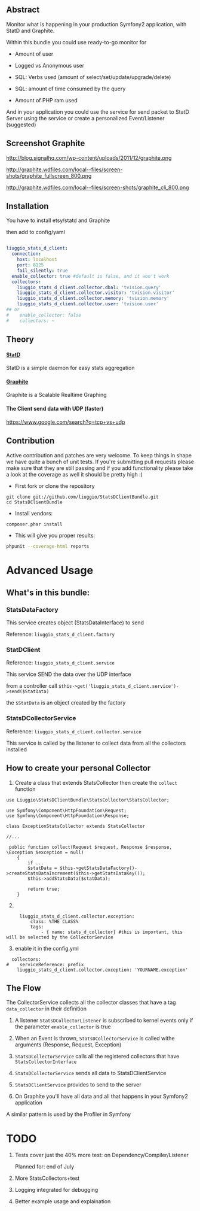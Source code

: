 ## Abstract

Monitor what is happening in your production Symfony2 application, with StatD and Graphite.

Within this bundle you could use ready-to-go monitor for

- Amount of user

- Logged vs Anonymous user

- SQL: Verbs used (amount of select/set/update/upgrade/delete)

- SQL: amount of time consumed by the query

- Amount of PHP ram used


And in your application you could use the service for send packet to StatD Server using the service
or create a personalized Event/Listener (suggested)

## Screenshot Graphite

http://blog.signalhq.com/wp-content/uploads/2011/12/graphite.png

http://graphite.wdfiles.com/local--files/screen-shots/graphite_fullscreen_800.png

http://graphite.wdfiles.com/local--files/screen-shots/graphite_cli_800.png


## Installation

You have to install etsy/statd and Graphite


then add to config/yaml

``` yaml

liuggio_stats_d_client:
  connection:
    host: localhost
    port: 8125
    fail_silently: true
  enable_collector: true #default is false, and it won't work
  collectors:
    liuggio_stats_d_client.collector.dbal: 'tvision.query'
    liuggio_stats_d_client.collector.visitor: 'tvision.visitor'
    liuggio_stats_d_client.collector.memory: 'tvision.memory'
    liuggio_stats_d_client.collector.user: 'tvision.user'
## or
#    enable_collector: false
#    collectors: ~

```

## Theory


#### [StatD](https://github.com/etsy/statsd)

StatD is a simple daemon for easy stats aggregation

#### [Graphite](http://graphite.wikidot.com/)

Graphite is a Scalable Realtime Graphing

#### The Client send data with UDP (faster)

https://www.google.com/search?q=tcp+vs+udp


## Contribution

Active contribution and patches are very welcome.
To keep things in shape we have quite a bunch of unit tests. If you're submitting pull requests please
make sure that they are still passing and if you add functionality please
take a look at the coverage as well it should be pretty high :)

- First fork or clone the repository

```
git clone git://github.com/liuggio/StatsDClientBundle.git
cd StatsDClientBundle
```

- Install vendors:

``` bash
composer.phar install
```

- This will give you proper results:

``` bash
phpunit --coverage-html reports
```



# Advanced Usage

## What's in this bundle:

### StatsDataFactory

This service creates object (StatsDataInterface) to send

Reference: `liuggio_stats_d_client.factory`

### StatDClient

Reference: `liuggio_stats_d_client.service`

This service SEND the data over the UDP interface

from a controller call ``` $this->get('liuggio_stats_d_client.service')->send($StatData) ```

the `$StatData` is an object created by the factory

### StatsDCollectorService

Reference: `liuggio_stats_d_client.collector.service`

This service is called by the listener to collect data from all the collectors installed



## How to create your personal Collector


1. Create a class that extends StatsCollector then create the `collect` function

```
use Liuggio\StatsDClientBundle\StatsCollector\StatsCollector;

use Symfony\Component\HttpFoundation\Request;
use Symfony\Component\HttpFoundation\Response;

class ExceptionStatsCollector extends StatsCollector

//...

 public function collect(Request $request, Response $response, \Exception $exception = null)
    {
        if ...
        $statData = $this->getStatsDataFactory()->createStatsDataIncrement($this->getStatsDataKey());
        $this->addStatsData($statData);

        return true;
    }

```


2.

```
     liuggio_stats_d_client.collector.exception:
         class: %THE CLASS%
         tags:
             - { name: stats_d_collector} #this is important, this will be selected by the CollectorService

```

3. enable it in the config.yml

```
  collectors:
#    serviceReference: prefix
    liuggio_stats_d_client.collector.exception: 'YOURNAME.exception'
```






## The Flow

The CollectorService collects all the collector classes that have a tag `data_collector` in their definition

1. A listener `StatsDCollectorListener` is subscribed to kernel events only if  the parameter `enable_collector` is true

2. When an Event is thrown, `StatsDCollectorService` is called withe arguments (Response, Request, Exception)

3. `StatsDCollectorService`  calls all the registered collectors that have `StatsCollectorInterface`

4. `StatsDCollectorService` sends all data to StatsDClientService

5. `StatsDClientService` provides to send to the server

6. On Graphite you'll have all data and all that happens in your Symfony2 application

A similar pattern is used by the Profiler in Symfony


# TODO


1. Tests cover just the 40% more test: on Dependency/Compiler/Listener

    Planned for: end of July

2. More StatsCollectors+test

3. Logging integrated for debugging

4. Better example usage and explaination
